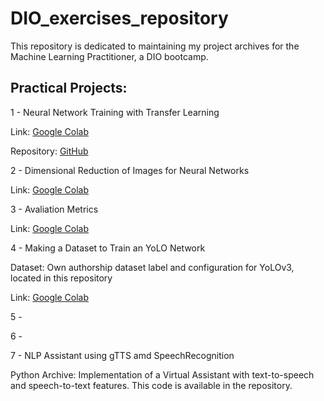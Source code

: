 # DIO_exercises_repository

This repository is dedicated to maintaining my project archives for the Machine Learning Practitioner, a DIO bootcamp.

## Practical Projects:

1 - Neural Network Training with Transfer Learning

Link: [Google Colab](https://colab.research.google.com/drive/1C43rlhMMhycuIfFduNh_4dGf5X8UULxB?usp=sharing)

Repository: [GitHub](https://github.com/Ikirior/transfer_learning_exercise)

2 - Dimensional Reduction of Images for Neural Networks

Link: [Google Colab](https://colab.research.google.com/drive/1JnoVEYct4jdN6jZdkOJfFSDnMVBtfdTp?usp=sharing)

3 - Avaliation Metrics

Link: [Google Colab](https://colab.research.google.com/drive/1Q-j-ao5SlfZj6G28aSkjBsadD8rkw0pO?usp=sharing)

4 - Making a Dataset to Train an YoLO Network

Dataset: Own authorship dataset label and configuration for YoLOv3, located in this repository

Link: [Google Colab](https://colab.research.google.com/drive/1RJvJQK1Thf8FLLa-MZ7CT8YCesuEllg7?usp=sharing)

5 -

6 -

7 - NLP Assistant using gTTS amd SpeechRecognition

Python Archive: Implementation of a Virtual Assistant with text-to-speech and speech-to-text features. This code is available in the repository.
